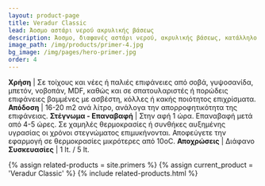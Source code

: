 ```yaml
---
layout: product-page
title: Veradur Classic
lead: Άοσμο αστάρι νερού ακρυλικής βάσεως
description: Άοσμο, διαφανές αστάρι νερού, ακρυλικής βάσεως, κατάλληλο για την προετοιμασία τοίχων, σπατουλαριστών επιφανειών, καθώς και επιφανειών από γυψοσανίδα, μπετόν, τούβλο, σοβά ή ΜDF. Είναι εξαιρετικά ελαστικό, έχει μεγάλη διεισδυτικότητα, ισχυρή πρόσφυση και αποτελεί ιδανικό προϊόν για χρήση σε εσωτερικούς χώρους και ιδιαίτερα σε κλειστούς χώρους που κατοικούνται ή δεν αερίζονται επαρκώς. Λόγω της ειδικής σύνθεσής του διεισδύει σε βάθος, μονώνοντας και ισχυροποιώντας ταυτόχρονα πορώδεις επιφάνειες, καθώς και επιφάνειες βαμμένες με ασβέστη, κόλλες ή κακής ποιότητος επιχρίσματα. Το VERADUR CLASSIC δημιουργεί ένα σταθερό υπόβαθρο μεταξύ της επιφανείας και του χρώματος και εξασφαλίζει μία “χορτασμένη” επιφάνεια, εξοικονομώντας σημαντική ποσότητα στο τελικό χρώμα. Δουλεύεται μαλακά, απλώνει θαυμάσια και εξασφαλίζει καλύτερo άπλωμα και πρόσφυση στο τελικό χρώμα. Είναι φιλικό στον άνθρωπο και το περιβάλλον.
image_path: /img/products/primer-4.jpg
bg_image: /img/pages/hero-primer.jpg
order: 4
---
```


**Χρήση** | Σε τοίχους και νέες ή παλιές επιφάνειες από σοβά, γυψοσανίδα, μπετόν, νοβοπάν, MDF, καθώς και σε σπατουλαριστές ή πορώδεις επιφάνειες βαμμένες με ασβέστη, κόλλες ή κακής ποιότητος επιχρίσματα.
**Απόδοση** | 16-20 m2 ανά λίτρο, ανάλογα την απορροφητικότητα της επιφάνειας.
**Στέγνωμα - Επαναβαφή** | Στην αφή 1 ώρα. Επαναβαφή μετά από 4-5 ώρες. Σε χαμηλές θερμοκρασίες ή συνθήκες αυξημένης υγρασίας οι χρόνοι στεγνώματος επιμυκήνονται. Αποφεύγετε την εφαρμογή σε θερμοκρασίες μικρότερες από 10οC.
**Αποχρώσεις** | Διάφανο
**Συσκευασίες** | 1 lt. / 5 lt.

{% assign related-products = site.primers %}
{% assign current_product = 'Veradur Classic' %}
{% include related-products.html %}